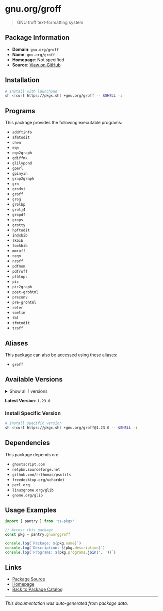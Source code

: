 # gnu.org/groff

> GNU troff text-formatting system

## Package Information

- **Domain**: `gnu.org/groff`
- **Name**: `gnu.org/groff`
- **Homepage**: Not specified
- **Source**: [View on GitHub](https://github.com/pkgxdev/pantry/tree/main/projects/gnu.org/groff/package.yml)

## Installation

```bash
# Install with launchpad
sh <(curl https://pkgx.sh) +gnu.org/groff -- $SHELL -i
```

## Programs

This package provides the following executable programs:

- `addftinfo`
- `afmtodit`
- `chem`
- `eqn`
- `eqn2graph`
- `gdiffmk`
- `glilypond`
- `gperl`
- `gpinyin`
- `grap2graph`
- `grn`
- `grodvi`
- `groff`
- `grog`
- `grolbp`
- `grolj4`
- `gropdf`
- `grops`
- `grotty`
- `hpftodit`
- `indxbib`
- `lkbib`
- `lookbib`
- `mmroff`
- `neqn`
- `nroff`
- `pdfmom`
- `pdfroff`
- `pfbtops`
- `pic`
- `pic2graph`
- `post-grohtml`
- `preconv`
- `pre-grohtml`
- `refer`
- `soelim`
- `tbl`
- `tfmtodit`
- `troff`

## Aliases

This package can also be accessed using these aliases:

- `groff`

## Available Versions

<details>
<summary>Show all 1 versions</summary>

- `1.23.0`

</details>

**Latest Version**: `1.23.0`

### Install Specific Version

```bash
# Install specific version
sh <(curl https://pkgx.sh) +gnu.org/groff@1.23.0 -- $SHELL -i
```

## Dependencies

This package depends on:

- `ghostscript.com`
- `netpbm.sourceforge.net`
- `github.com/rrthomas/psutils`
- `freedesktop.org/uchardet`
- `perl.org`
- `linuxgnome.org/glib`
- `gnome.org/glib`

## Usage Examples

```typescript
import { pantry } from 'ts-pkgx'

// Access this package
const pkg = pantry.gnuorggroff

console.log(`Package: ${pkg.name}`)
console.log(`Description: ${pkg.description}`)
console.log(`Programs: ${pkg.programs.join(', ')}`)
```

## Links

- [Package Source](https://github.com/pkgxdev/pantry/tree/main/projects/gnu.org/groff/package.yml)
- [Homepage](#)
- [Back to Package Catalog](../package-catalog.md)

---

*This documentation was auto-generated from package data.*

